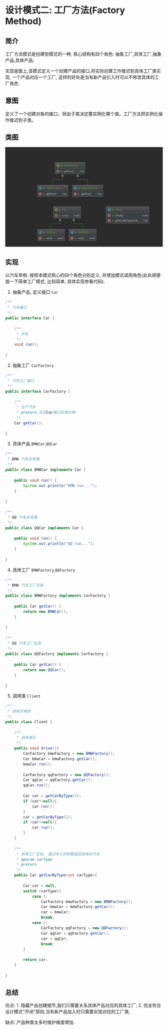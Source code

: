 # 设计模式二: 工厂方法(Factory Method)

## 简介

工厂方法模式是创建型模式的一种, 核心结构有四个角色: 抽象工厂,具体工厂,抽象产品,具体产品;

实现层面上,该模式定义一个创建产品的接口,将实际创建工作推迟到具体工厂类实现, 一个产品对应一个工厂, 这样的好处是当有新产品引入时可以不修改具体的工厂角色.

## 意图

定义了一个创建对象的接口，但由子类决定要实例化哪个类。工厂方法把实例化操作推迟到子类。

## 类图

![工厂方法](../images/20180830230634.png)

## 实现

以汽车举例. 按照本模式核心的四个角色分别定义, 并增加模式调用角色(此处顺便提一下简单工厂模式, 比较简单, 具体实现参看代码).

1. 抽象产品, 定义接口  `Car`

```Java
/**
 * 汽车接口
 */
public interface Car {

    /**
     * 开车
     */
    void run();

}
```

2. 抽象工厂  `CarFactory`

```Java
/**
 * 汽车工厂接口
 */
public interface CarFactory {

    /**
     * 生产汽车
     * @return 实现Car接口的类实例
     */
    Car getCar();

}
```

3. 具体产品  `BMWCar`,`QQCar`

```Java
/**
 * BMW 汽车实现类
 */
public class BMWCar implements Car {

    public void run() {
        System.out.println("BMW run...");
    }

}

/**
 * QQ 汽车实现类
 */
public class QQCar implements Car {

    public void run() {
        System.out.println("QQ run...");
    }

}
```

4. 具体工厂  `BMWFactory`,`QQFactory`

```Java
/**
 * BMW 汽车工厂实现
 */
public class BMWFactory implements CarFactory {

    public Car getCar() {
        return new BMWCar();
    }

}

/**
 * QQ 汽车工厂实现
 */
public class QQFactory implements CarFactory {

    public Car getCar() {
        return new QQCar();
    }

}
```

5. 调用类   `Client`

```Java
/**
 * 调用方角色
 */
public class Client {

    /**
     * 调用演示
     */
    public void drive(){
        CarFactory bmwFactory = new BMWFactory();
        Car bmwCar = bmwFactory.getCar();
        bmwCar.run();

        CarFactory qqFactory = new QQFactory();
        Car qqCar = qqFactory.getCar();
        qqCar.run();

        Car car = getCarByType(1);
        if (car!=null){
            car.run();
        }
        car = getCarByType(2);
        if (car!=null){
            car.run();
        }
    }

    /**
     * 简单工厂实现, 通过传入的参数返回具体的汽车
     * @param carType
     * @return
     */
    public Car getCarByType(int carType){

        Car car = null;
        switch (carType){
            case 1:
                CarFactory bmwFactory = new BMWFactory();
                Car bmwCar = bmwFactory.getCar();
                car = bmwCar;
                break;
            case 2:
                CarFactory qqFactory = new QQFactory();
                Car qqCar = qqFactory.getCar();
                car = qqCar;
                break;
        }

        return car;
    }

}
```

## 总结

优点: 1. 隐藏产品创建细节,我们只需要关系具体产品对应的具体工厂; 2. 完全符合设计模式"开闭"原则,当有新产品加入时只需要实现对应的工厂类;

缺点: 产品种类太多时维护难度增加.
